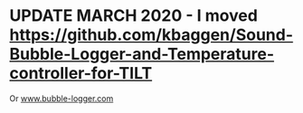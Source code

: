 # UPDATE MARCH 2020 - I moved https://github.com/kbaggen/Sound-Bubble-Logger-and-Temperature-controller-for-TILT
Or www.bubble-logger.com
